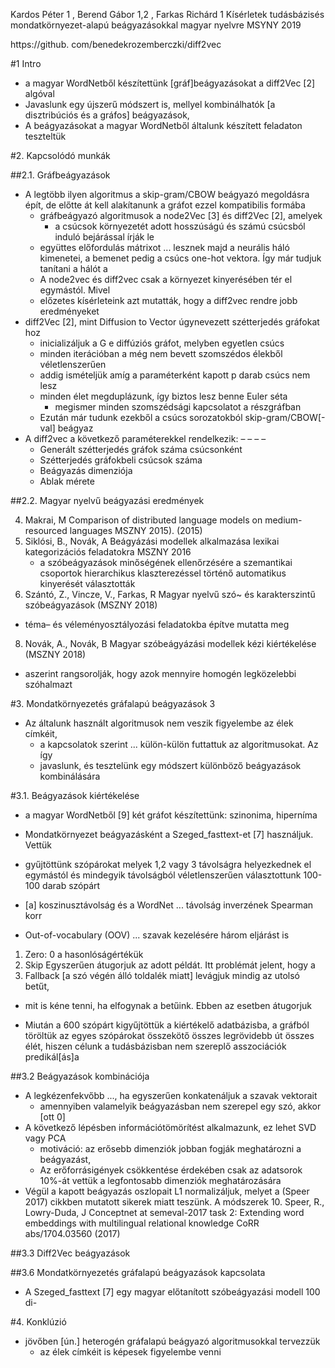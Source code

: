 Kardos Péter 1 , Berend Gábor 1,2 , Farkas Richárd 1
Kísérletek tudásbázisés mondatkörnyezet-alapú beágyazásokkal magyar nyelvre
MSYNY 2019

https://github.  com/benedekrozemberczki/diff2vec

#1 Intro

* a magyar WordNetből készítettünk [gráf]beágyazásokat a diff2Vec [2] algóval
* Javaslunk egy újszerű módszert is, mellyel kombinálhatók [a disztribúciós és
  a gráfos] beágyazások,
* A beágyazásokat a magyar WordNetből általunk készített feladaton teszteltük

#2. Kapcsolódó munkák

##2.1. Gráfbeágyazások

* A legtöbb ilyen algoritmus a skip-gram/CBOW beágyazó megoldásra épít, de
  előtte át kell alakítanunk a gráfot ezzel kompatibilis formába
  * gráfbeágyazó algoritmusok a node2Vec [3] és diff2Vec [2], amelyek
    * a csúcsok környezetét adott hosszúságú és számú csúcsból induló bejárással
      írják le
  * együttes előfordulás mátrixot ... lesznek majd a neurális háló kimenetei, a
    bemenet pedig a csúcs one-hot vektora. Így már tudjuk tanítani a hálót a
  * A node2vec és diff2vec csak a környezet kinyerésében tér el egymástól. Mivel
  * előzetes kísérleteink azt mutatták, hogy a diff2vec rendre jobb eredményeket
* diff2Vec [2], mint Diffusion to Vector úgynevezett szétterjedés gráfokat hoz
  * inicializáljuk a G e diffúziós gráfot, melyben egyetlen csúcs
  * minden iterációban a még nem bevett szomszédos élekből véletlenszerűen
  * addig ismételjük amíg a paraméterként kapott p darab csúcs nem lesz
  * minden élet megduplázunk, így biztos lesz benne Euler séta
    * megismer minden szomszédsági kapcsolatot a részgráfban
  * Ezután már tudunk ezekből a csúcs sorozatokból skip-gram/CBOW[-val] beágyaz
* A diff2vec a következő paraméterekkel rendelkezik: – – – –
  * Generált szétterjedés gráfok száma csúcsonként
  * Szétterjedés gráfokbeli csúcsok száma
  * Beágyazás dimenziója
  * Ablak mérete

##2.2. Magyar nyelvű beágyazási eredmények

4. Makrai, M
   Comparison of distributed language models on medium-resourced languages
   MSZNY 2015). (2015)
6. Siklósi, B., Novák, A
   Beágyázási modellek alkalmazása lexikai kategorizációs feladatokra
   MSZNY 2016
   * a szóbeágyazások minőségének ellenőrzésére a szemantikai csoportok
     hierarchikus klaszterezéssel történő automatikus kinyerését választották
7. Szántó, Z., Vincze, V., Farkas, R
   Magyar nyelvű szó~ és karakterszintű szóbeágyazások
   (MSZNY 2018)
  * téma– és véleményosztályozási feladatokba építve mutatta meg
8. Novák, A., Novák, B
   Magyar szóbeágyázási modellek kézi kiértékelése
   (MSZNY 2018)
  * aszerint rangsorolják, hogy azok mennyire homogén legközelebbi szóhalmazt

#3. Mondatkörnyezetés gráfalapú beágyazások 3

* Az általunk használt algoritmusok nem veszik figyelembe az élek címkéit,
  * a kapcsolatok szerint ... külön-külön futtattuk az algoritmusokat. Az így
  * javaslunk, és tesztelünk egy módszert különböző beágyazások kombinálására

#3.1. Beágyazások kiértékelése

* a magyar WordNetből [9] két gráfot készítettünk: szinonima, hiperníma
* Mondatkörnyezet beágyazásként a Szeged_fasttext-et [7] használjuk. Vettük
* gyűjtöttünk szópárokat melyek 1,2 vagy 3 távolságra helyezkednek el egymástól
  és mindegyik távolságból véletlenszerűen választottunk 100-100 darab szópárt
* [a] koszinusztávolság és a WordNet ... távolság inverzének Spearman korr

* Out-of-vocabulary (OOV) ...  szavak kezelésére három eljárást is

1. Zero: 0 a hasonlóságértékük
2. Skip Egyszerűen átugorjuk az adott példát. Itt problémát jelent, hogy a
3. Fallback [a szó végén álló toldalék miatt] levágjuk mindig az utolsó betűt,
  * mit is kéne tenni, ha elfogynak a betűink. Ebben az esetben átugorjuk

* Miután a 600 szópárt kigyűjtöttük a kiértékelő adatbázisba,
  a gráfból töröltük az egyes szópárokat összekötő összes legrövidebb út összes
  élét, hiszen célunk a tudásbázisban nem szereplő asszociációk predikál[ás]a

##3.2 Beágyazások kombinációja

* A legkézenfekvőbb ..., ha egyszerűen konkatenáljuk a szavak vektorait
  * amennyiben valamelyik beágyazásban nem szerepel egy szó, akkor [ott 0]
* A következő lépésben információtömörítést alkalmazunk, ez lehet SVD vagy PCA
  * motiváció: az erősebb dimenziók jobban fogják meghatározni a beágyazást,
  * Az erőforrásigények csökkentése érdekében csak az adatsorok 10%-át vettük a
    legfontosabb dimenziók meghatározására
* Végül a kapott beágyazás oszlopait L1 normalizáljuk,
  melyet a (Speer 2017) cikkben mutatott sikerek miatt teszünk. A módszerek
  10. Speer, R., Lowry-Duda, J
    Conceptnet at semeval-2017 task 2:
      Extending word embeddings with multilingual relational knowledge
      CoRR abs/1704.03560 (2017)

##3.3 Diff2Vec beágyazások

##3.6 Mondatkörnyezetés gráfalapú beágyazások kapcsolata

* A Szeged_fasttext [7] egy magyar előtanított szóbeágyazási modell 100 di-

#4. Konklúzió

* jövőben [ún.] heterogén gráfalapú beágyazó algoritmusokkal tervezzük
  * az élek címkéit is képesek figyelembe venni
